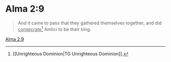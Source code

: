 # Alma 2:9

> And it came to pass that they gathered themselves together, and did <u>consecrate</u>[^a] Amlici to be their king.

[Alma 2:9](https://www.churchofjesuschrist.org/study/scriptures/bofm/alma/2?lang=eng&id=p9#p9)


[^a]: [[Unrighteous Dominion|TG Unrighteous Dominion]].  
